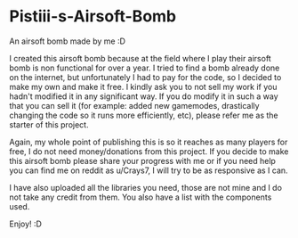 # Pistiii-s-Airsoft-Bomb
An airsoft bomb made by me :D

I created this airsoft bomb because at the field where I play their airsoft bomb is non functional for over a year.
I tried to find a bomb already done on the internet, but unfortunately I had to pay for the code, so I decided to make my own and make it free.
I kindly ask you to not sell my work if you hadn't modified it in any significant way.
If you do modify it in such a way that you can sell it (for example: added new gamemodes, drastically changing the code so it runs more efficiently, etc),
please refer me as the starter of this project.

Again, my whole point of publishing this is so it reaches as many players for free, I do not need money/donations from this project.
If you decide to make this airsoft bomb please share your progress with me or if you need help you can find me on reddit as u/Crays7, I will try to be as responsive as I can.

I have also uploaded all the libraries you need, those are not mine and I do not take any credit from them.
You also have a list with the components used.

Enjoy! :D
